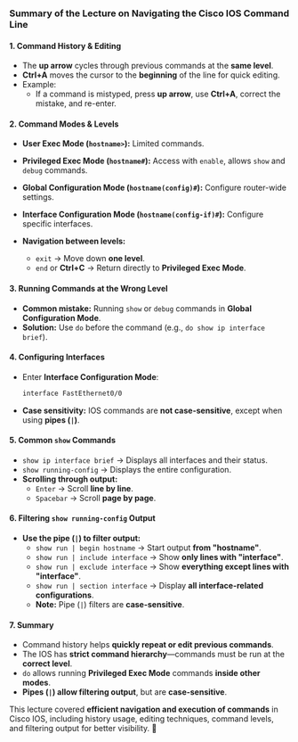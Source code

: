 ### **Summary of the Lecture on Navigating the Cisco IOS Command Line**

#### **1. Command History & Editing**

- The **up arrow** cycles through previous commands at the **same level**.
- **Ctrl+A** moves the cursor to the **beginning** of the line for quick editing.
- Example:
    - If a command is mistyped, press **up arrow**, use **Ctrl+A**, correct the mistake, and re-enter.

#### **2. Command Modes & Levels**

- **User Exec Mode (`hostname>`):** Limited commands.
    
- **Privileged Exec Mode (`hostname#`):** Access with `enable`, allows `show` and `debug` commands.
    
- **Global Configuration Mode (`hostname(config)#`):** Configure router-wide settings.
    
- **Interface Configuration Mode (`hostname(config-if)#`):** Configure specific interfaces.
    
- **Navigation between levels:**
    
    - `exit` → Move down **one level**.
    - `end` or **Ctrl+C** → Return directly to **Privileged Exec Mode**.

#### **3. Running Commands at the Wrong Level**

- **Common mistake:** Running `show` or `debug` commands in **Global Configuration Mode**.
- **Solution:** Use `do` before the command (e.g., `do show ip interface brief`).

#### **4. Configuring Interfaces**

- Enter **Interface Configuration Mode**:
    
    ```bash
    interface FastEthernet0/0
    ```
    
- **Case sensitivity:** IOS commands are **not case-sensitive**, except when using **pipes (`|`)**.

#### **5. Common `show` Commands**

- `show ip interface brief` → Displays all interfaces and their status.
- `show running-config` → Displays the entire configuration.
- **Scrolling through output:**
    - `Enter` → Scroll **line by line**.
    - `Spacebar` → Scroll **page by page**.

#### **6. Filtering `show running-config` Output**

- **Use the pipe (`|`) to filter output:**
    - `show run | begin hostname` → Start output **from "hostname"**.
    - `show run | include interface` → Show **only lines with "interface"**.
    - `show run | exclude interface` → Show **everything except lines with "interface"**.
    - `show run | section interface` → Display **all interface-related configurations**.
    - **Note:** Pipe (`|`) filters are **case-sensitive**.

#### **7. Summary**

- Command history helps **quickly repeat or edit previous commands**.
- The IOS has **strict command hierarchy**—commands must be run at the **correct level**.
- `do` allows running **Privileged Exec Mode** commands **inside other modes**.
- **Pipes (`|`) allow filtering output**, but are **case-sensitive**.

This lecture covered **efficient navigation and execution of commands** in Cisco IOS, including history usage, editing techniques, command levels, and filtering output for better visibility. 🚀